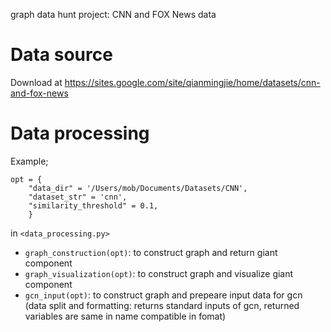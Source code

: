graph data hunt project: CNN and FOX News data 

# Data source
Download at 
https://sites.google.com/site/qianmingjie/home/datasets/cnn-and-fox-news

# Data processing
Example;
```
opt = {
    "data_dir" = '/Users/mob/Documents/Datasets/CNN',
    "dataset_str" = 'cnn',
    "similarity_threshold" = 0.1,
    }
```
in `<data_processing.py>` 
* `graph_construction(opt)`: to construct graph and return giant component
* `graph_visualization(opt)`: to construct graph and visualize giant component
* `gcn_input(opt)`: to construct graph and prepeare input data for gcn (data split and formatting: returns standard inputs of gcn, returned variables are same in name compatible in fomat)
